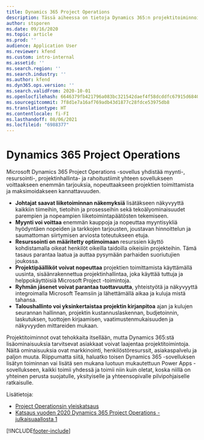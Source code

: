 ```yaml
---
title: Dynamics 365 Project Operations
description: Tässä aiheessa on tietoja Dynamics 365:n projektitoiminnoista.
author: stsporen
ms.date: 09/16/2020
ms.topic: article
ms.prod: ''
audience: Application User
ms.reviewer: kfend
ms.custom: intro-internal
ms.assetid: ''
ms.search.region: ''
ms.search.industry: ''
ms.author: kfend
ms.dyn365.ops.version: ''
ms.search.validFrom: 2020-10-01
ms.openlocfilehash: 6646379fb421796a083bc321542daef4f58dcddfc67915d68403c2a370ba90c4
ms.sourcegitcommit: 7f8d1e7a16af769adb43d1877c28fdce53975db8
ms.translationtype: HT
ms.contentlocale: fi-FI
ms.lasthandoff: 08/06/2021
ms.locfileid: "6988377"
---
```

# <a name="dynamics-365-project-operations"></a>Dynamics 365 Project Operations

Microsoft Dynamics 365 Project Operations -sovellus yhdistää myynti-, resursointi-, projektinhallinta- ja rahoitustiimit yhteen sovellukseen voittaakseen enemmän tarjouksia, nopeuttaakseen projektien toimittamista ja maksimoidakseen kannattavuuden.

-   **Johtajat saavat liiketoiminnan näkemyksiä** lisätäkseen näkyvyyttä kaikkiin tiimeihin, tietoihin ja prosesseihin sekä tekoälyominaisuudet parempien ja nopeampien liiketoimintapäätösten tekemiseen.
-   **Myynti voi voittaa** enemmän kauppoja ja nopeuttaa myyntisykliä hyödyntäen nopeiden ja tarkkojen tarjousten, joustavan hinnoittelun ja saumattoman siirtymisen arviosta toteutukseen etuja.
-   **Resurssointi on määritetty optimoimaan** resurssien käyttö kohdistamalla oikeat henkilöt oikeilla taidoilla oikeisiin projekteihin. Tämä tasaus parantaa laatua ja auttaa pysymään parhaiden suoriutujien joukossa.
-   **Projektipäälliköt voivat nopeuttaa** projektien toimittamista käyttämällä uusinta, sisäänrakennettua projektinhallintaa, joka käyttää tuttuja ja helppokäyttöisiä Microsoft Project -toimintoja.
-   **Ryhmän jäsenet voivat parantaa tuottavuutta**, yhteistyötä ja näkyvyyttä integroimalla Microsoft Teamsiin ja lähettämällä aikaa ja kuluja mistä tahansa.
-   **Taloushallinto voi yksinkertaistaa projektin kirjanpitoa** ajan ja kulujen seurannan hallinnan, projektin kustannuslaskennan, budjetoinnin, laskutuksen, tuottojen kirjaamisen, vaatimustenmukaisuuden ja näkyvyyden mittareiden mukaan.

Projektitoiminnot ovat tehokkaita itsellään, mutta Dynamics 365:stä lisäominaisuuksia tarvitsevat asiakkaat voivat laajentaa projektitoimintoja. Näitä ominaisuuksia ovat markkinointi, henkilöstöresurssit, asiakaspalvelu ja paljon muuta. Riippumatta siitä, haluatko toisen Dynamics 365 -sovelluksen lisätyn toiminnan vai lisätä sen mukana luotuun mukautettuun Power Apps -sovellukseen, kaikki toimii yhdessä ja toimii niin kuin oletat, koska niillä on yhteinen perusta suojatulle, yksityiselle ja yhteensopivalle pilvipohjaiselle ratkaisulle.

Lisätietoja:

- [Project Operationsin yleiskatsaus](https://dynamics.microsoft.com/en-us/project-operations/overview/)
- [Katsaus vuoden 2020 Dynamics 365 Project Operations -julkaisuaallosta 1](/dynamics365-release-plan/2020wave1/dynamics365-project-operations/)



[!INCLUDE[footer-include](includes/footer-banner.md)]
